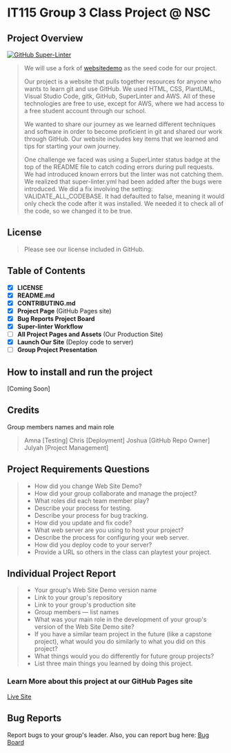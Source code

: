 # IT115 Group 3 Class Project @ NSC

## Project Overview
[![GitHub Super-Linter](https://github.com/firejewels/It115-Group-3-Project_sandbox/workflows/Lint%20Code%20Base/badge.svg)](https://github.com/marketplace/actions/super-linter)

>We will use a fork of [websitedemo](https://github.com/rbunge-nsc/websitedemo) as the seed code for our project.
> 
>Our project is a website that pulls together resources for anyone who wants to learn git and use GitHub. We used HTML, CSS, PlantUML, Visual Studio Code, gitk, GitHub, SuperLinter and AWS. All of these technologies are free to use, except for AWS, where we had access to a free student account through our school.
> 
>We wanted to share our journey as we learned different techniques and software in order to become proficient in git and shared our work through GitHub. Our website includes key items that we learned and tips for starting your own journey.
> 
>One challenge we faced was using a SuperLinter status badge at the top of the README file to catch coding errors during pull requests. We had introduced known errors but the linter was not catching them. We realized that super-linter.yml had been added after the bugs were introduced. We did a fix involving the setting: VALIDATE_ALL_CODEBASE. It had defaulted to false, meaning it would only check the code after it was installed. We needed it to check all of the code, so we changed it to be true.

## License
>Please see our license included in GitHub.

## Table of Contents 

- [x] **LICENSE**
- [x] **README.md**
- [x] **CONTRIBUTING.md**
- [x] **Project Page** (GitHub Pages site)
- [x] **Bug Reports Project Board**
- [x] **Super-linter Workflow**
- [ ] **All Project Pages and Assets** (Our Production Site)
- [x] **Launch Our Site** (Deploy code to server)
- [ ] **Group Project Presentation**

## How to install and run the project
[Coming Soon]

## Credits
Group members names and main role
>Amna [Testing]
>Chris [Deployment]
>Joshua [GitHub Repo Owner]
>Julyah [Project Management]

## Project Requirements Questions

>* How did you change Web Site Demo?
>* How did your group collaborate and manage the project?
>* What roles did each team member play?
>* Describe your process for testing.
>* Describe your process for bug tracking.
>* How did you update and fix code?
>* What web server are you using to host your project?
>* Describe the process for configuring your web server.
>* How did you deploy code to your server?
>* Provide a URL so others in the class can playtest your project.

## **Individual Project Report**

>* Your group's Web Site Demo version name
>* Link to your group's repository
>* Link to your group's production site
>* Group members — list names
>* What was your main role in the development of your group's version of the Web Site Demo site?
>* If you have a similar team project in the future (like a capstone project),
>  what would you do similarly to what you did on this project?
>* What things would you do differently for future group projects?
>* List three main things you learned by doing this project.

### Learn More about this project at our GitHub Pages site
[Live Site](http://it115-group3.s3-website-us-west-2.amazonaws.com/docs/index.html)

## Bug Reports
Report bugs to your group's leader. Also, you can report bug here: [Bug Board](https://github.com/users/firejewels/projects/7/views/1)

